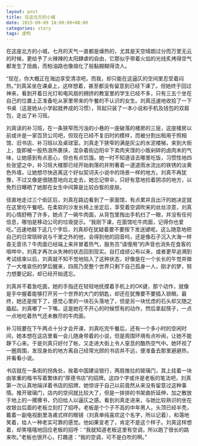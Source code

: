 ```yaml
---
layout: post
title: 在这北方的小城
date: 2015-09-09 18:09:09+08:00
categories: story
tags: 虚构
---
```


在这座北方的小城，七月的天气一直都是燥热的，尤其是天空晴朗过分而万里无云的时候，更给予了火辣辣的太阳肆虐的自由，它那似乎带着火焰的光线炙烤得空气都发生了扭曲，而柏油路也像熔化了般黏糊糊得烫人。

“现在，你大概正在海边享受清凉吧，而我，却只能在这逼仄的空间里忍受着闷热。”刘真呆坐在课桌上，这样想着，甚至都没有留意到已经下课了。但她终于回过神来，看到开着日光灯和电风扇的拥挤的教室里的学生已经不多，只有三五个坐在自己的位置上正准备吃从家里带来的午餐的不认识的女生。刘真迅速地收拾了一下书桌（这是她从小学起就养成的习惯），背起只装了一本小说和手机及钱包的双肩包，走出了补习班。

刘真读的补习班，在一条狭窄而污浊的小巷的一座破落的楼房的三层，这座楼房以前或许是一家百货公司吧，但现在已经不复旧时的模样，而被分割出租用于照相馆、旧书店、补习班以及桌球室。刘真走下狭窄的满是灰尘的水泥楼梯，来到大街上，旋即被一股热浪所裹挟，混杂着街边阳伞下卖肉夹馍的小贩剁碎的卤肉末的气味，让她感到有点恶心，但也有点饥饿。她一时不知道该去哪里吃饭，习惯性地四处张望之中，补习班大楼那已经开始剥落的并附著着一道道雨水流出的铁锈的淡黄色外墙，让她想尽快逃离这个好似契诃夫小说中的场景一样的地方。刘真不再犹豫，不过又像是很随意地向北走去，她忘记带伞，只好有意地捡着阴凉的地方，以免烈日曝晒了她那在女生中间算是比较白皙的皮肤。

径直地走过三个街区后，刘真在路边看到了一家面馆，有点累并且出汗的她决定就在这里吃午餐吧。在柔软的沙发长椅上坐定后，享受着空调吹来的丝丝凉意，刘真的心情舒畅了许多，她点了一碗牛肉面，从背包里掏出手机扫了一眼，并没有任何信息，哪怕是移动公司的垃圾提示。“我刚下课，在面馆吃牛肉面，记得你也爱吃。”迅速地敲下这几个字后，刘真却在犹疑着要不要按下发送键呢。这么随意地把自己的日常琐碎说与千里之外的他，会得到他的回音吗，还是像石子沉入大海一样杳无音讯？牛肉面已经端上来并冒着热气，服务员“请慢用”的声音也消失在食客的喧哗中，刘真才再次从失神的状态回到现实。自打成绩公布以来，或者更早追溯到考试结束以后，刘真就不知不觉地陷入了这种状态，好像是在一个长长的午觉并做了一大堆哀伤的梦后醒来，四周乃至整个世界只剩下自己孤身一人，刚才的梦，努力想要记起，却已经开始遗忘。

刘真并不着急吃面，她的手指还在轻轻地抚摸着手机上的OK键，那个动作，就像是手中握着能够打开另一个世界的大门的钥匙，却还在犹豫要不要插入锁眼。最终，她还是按下了，感觉心里的一块石头落地了，但是另一块忧虑的石头却又随之撬起。刘真嘟了一下嘴，这是她在不开心的时候惯有的动作，然后拿起筷子，一点一点地吃着热气还未散尽的牛肉面。

补习班要在下午两点十分才会开课，刘真吃完午餐后，还有一个多小时的空闲时间，她本想在这店里看一会儿随身带着的小说，但是周围环境有点吵闹，让她不能静下心来。于是刘真只好付了帐，又走进大街上令人窒息的酷热空气中。她环视了一圈周围，发现身处的地方离自己经常光顾的书店并不远，便准备去那里避避热，并看看小说。

书店就在一条街的拐角处，挨着中国建设银行，两扇推拉的玻璃门，其上挂着一块由笨重的楷书写着繁体的“厚德书店”的招牌。这四个字或许是老板的笔法吧，刘真第一次认真地端详着书店的招牌，她惊讶于自己以前竟然从来没有留意过这种事情。推开玻璃门，店内的空间就比较大了，但是一排排的书架曲折延伸，加之散放于地上的一摞摞书，仍旧给人以逼仄之感。看到刘真走进来，与她比较熟识的坐在收银台后面的老板立刻打了招呼。老板是个个子不高的中年男人，头顶已经半秃，戴着一副电视剧里洛甫式样的眼镜（刘真单纯喜欢这个名字，所以记着），和蔼地笑着，给人一种老实可靠的感觉。他如果变老了，肯定不是这个样子。刘真这样想着，却笑嘻嘻地回应老板的招呼：“我就知道老板这里有空调，所以跑了很长的路来吹。”老板也很开心，打趣道：“我的空调，可不是白吹的啊。”
